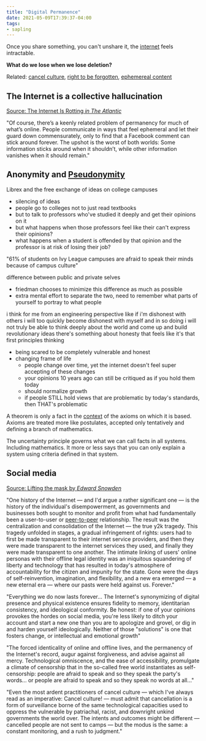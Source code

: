 ```yaml
---
title: "Digital Permanence"
date: 2021-05-09T17:39:37-04:00
tags:
- sapling
---
```


Once you share something, you can't unshare it, the [internet](thoughts/Internet.md) feels intractable.

**What do we lose when we lose deletion?**

Related: [cancel culture](thoughts/cancel%20culture.md), [right to be forgotten](thoughts/right%20to%20be%20forgotten.md), [ephemereal content](thoughts/ephemereal%20content.md)

## The Internet is a collective hallucination
[Source: The Internet Is Rotting *in The Atlantic*](https://www.theatlantic.com/technology/archive/2021/06/the-internet-is-a-collective-hallucination/619320/)

"Of course, there’s a keenly related problem of permanency for much of what’s online. People communicate in ways that feel ephemeral and let their guard down commensurately, only to find that a Facebook comment can stick around forever. The upshot is the worst of both worlds: Some information sticks around when it shouldn’t, while other information vanishes when it should remain."

## Anonymity and [Pseudonymity](thoughts/pseudonymity.md)
Librex and the free exchange of ideas on college campuses
* silencing of ideas
* people go to colleges not to just read textbooks
* but to talk to professors who've studied it deeply and get their opinions on it
* but what happens when those professors feel like their can't express their opinions?
* what happens when a student is offended by that opinion and the professor is at risk of losing their job?

"61% of students on Ivy League campuses are afraid to speak their minds because of campus culture"

difference between public and private selves
* friedman chooses to minimize this difference as much as possible
* extra mental effort to separate the two, need to remember what parts of yourself to portray to what people

i think for me from an engineering perspective like if i'm dishonest with others i will too quickly become dishonest with myself and in so doing i will not truly be able to think deeply about the world and come up and build revolutionary ideas there's something about honesty that feels like it's that first principles thinking

* being scared to be completely vulnerable and honest
* changing frame of life
	* people change over time, yet the internet doesn't feel super accepting of these changes
	* your opinions 10 years ago can still be critiqued as if you hold them today
	* should normalize growth
	* if people STILL hold views that are problematic by today's standards, then THAT's problematic

A theorem is only a fact in the [context](thoughts/context.md) of the axioms on which it is based. Axioms are treated more like postulates, accepted only tentatively and defining a branch of mathematics.

The uncertainty principle governs what we can call facts in all systems. Including mathematics.
It more or less says that you can only explain a system using criteria defined in that system.

## Social media
[Source: Lifting the mask by *Edward Snowden*](https://edwardsnowden.substack.com/p/lifting-the-mask)

"One history of the Internet — and I'd argue a rather significant one — is the history of the individual's disempowerment, as governments and businesses both sought to monitor and profit from what had fundamentally been a user-to-user or [peer-to-peer](thoughts/peer-to-peer.md) relationship. The result was the centralization and consolidation of the Internet — the true y2k tragedy. This tragedy unfolded in stages, a gradual infringement of rights: users had to first be made transparent to their internet service providers, and then they were made transparent to the internet services they used, and finally they were made transparent to one another. The intimate linking of users' online personas with their offline legal identity was an iniquitous squandering of liberty and technology that has resulted in today's atmosphere of accountability for the citizen and impunity for the state. Gone were the days of self-reinvention, imagination, and flexibility, and a new era emerged — a new eternal era — where our pasts were held against us. Forever."

"Everything we do now lasts forever... The Internet's synonymizing of digital presence and physical existence ensures fidelity to memory, identitarian consistency, and ideological conformity. Be honest: if one of your opinions provokes the hordes on social media, you're less likely to ditch your account and start a new one than you are to apologize and grovel, or dig in and harden yourself ideologically. Neither of those "solutions" is one that fosters change, or intellectual and emotional growth"

"The forced identicality of online and offline lives, and the permanency of the Internet's record, augur against forgiveness, and advise against all mercy. Technological omniscence, and the ease of accessibility, promulgate a climate of censorship that in the so-called free world instantiates as self-censorship: people are afraid to speak and so they speak the party's words... or people are afraid to speak and so they speak no words at all..."

"Even the most ardent practitioners of cancel culture — which I've always read as an imperative: Cancel culture! — must admit that cancellation is a form of surveillance borne of the same technological capacities used to oppress the vulnerable by patriachal, racist, and downright unkind governments the world over. The intents and outcomes might be different — cancelled people are not sent to camps — but the modus is the same: a constant monitoring, and a rush to judgment."